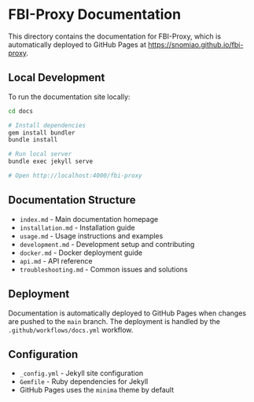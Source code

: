 # FBI-Proxy Documentation

This directory contains the documentation for FBI-Proxy, which is automatically deployed to GitHub Pages at https://snomiao.github.io/fbi-proxy.

## Local Development

To run the documentation site locally:

```bash
cd docs

# Install dependencies
gem install bundler
bundle install

# Run local server
bundle exec jekyll serve

# Open http://localhost:4000/fbi-proxy
```

## Documentation Structure

- `index.md` - Main documentation homepage
- `installation.md` - Installation guide
- `usage.md` - Usage instructions and examples
- `development.md` - Development setup and contributing
- `docker.md` - Docker deployment guide
- `api.md` - API reference
- `troubleshooting.md` - Common issues and solutions

## Deployment

Documentation is automatically deployed to GitHub Pages when changes are pushed to the `main` branch. The deployment is handled by the `.github/workflows/docs.yml` workflow.

## Configuration

- `_config.yml` - Jekyll site configuration
- `Gemfile` - Ruby dependencies for Jekyll
- GitHub Pages uses the `minima` theme by default
